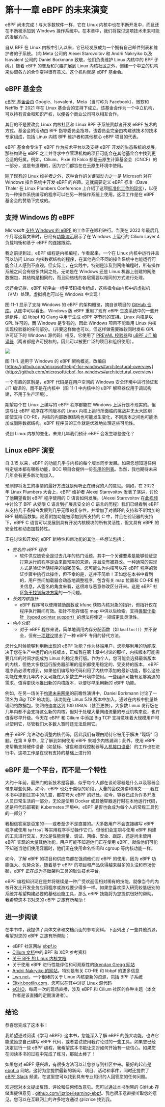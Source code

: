 # 第十一章 eBPF 的未来演变

eBPF 尚未完成！与大多数软件一样，它在 Linux 内核中也在不断开发中，而且还在不断被添加到 Windows 操作系统中。在本章中，我们将探讨这项技术未来可能的发展方向。

自从 BPF 在 Linux 内核中引入以来，它已经发展成为一个拥有自己邮件列表和维护者的子系统。（向 Meta 公司的 Alexei Starovoitov 和 Andrii Nakryiko 以及 Isovalent 公司的 Daniel Borkmann 致敬，他们负责维护 Linux 内核中的 BPF 子树。）随着 eBPF 的普及和兴趣扩展到 Linux 内核社区之外，创建一个中立的机构来协调各方的合作变得很有意义。这个机构就是 eBPF 基金会。

## eBPF 基金会

[eBPF 基金会](https://ebpf.io/foundation)由 Google、Isovalent、Meta（当时称为 Facebook）、微软和 Netflix 于 2021 年在 Linux 基金会的支持下成立。该基金会作为一个中立机构，可以持有资金和知识产权，以便各个商业公司可以相互合作。

其目的不是要改变 Linux 内核社区和 Linux BPF 子系统贡献者开发 eBPF 技术的方式。基金会的活动由 BPF 指导委员会指导，该委员会完全由构建该技术的技术专家组成，包括 Linux 内核 BPF 维护者和其他核心 eBPF 项目的代表。

eBPF 基金会专注于 eBPF 作为技术平台以及支持 eBPF 开发的生态系统的发展。那些构建在 eBPF 之上并寻求中立管理机构的项目可能会在其他基金会中找到更合适的归属。例如，Cilium、Pixie 和 Falco 都是云原生计算基金会（CNCF）的一部分，这是有道理的，因为它们都旨在在云原生环境中使用。

除了现有的 Linux 维护者之外，这种合作的关键驱动力之一是 Microsoft 对在 Windows 操作系统中开发 eBPF 的兴趣。这就需要定义 eBPF 标准（Dave Thaler 在 Linux Plumbers Conference 上介绍了这项[标准化工作的现状](https://lpc.events/event/16/contributions/1355/attachments/973/2027/ebpf-standarization.pdf)），以便为一种操作系统编写的程序可以在另一种操作系统上使用。这项工作是在 eBPF 基金会的赞助下完成的。

## 支持 Windows 的 eBPF

Microsoft [支持 Windows 的 eBPF](https://microsoft.github.io/ebpf-for-windows/) 的工作正在顺利进行。当我在 2022 年最后几个月写这篇文章时，已经有[功能演示](https://github.com/microsoft/ebpf-for-windows-demo)展示了在 Windows 上运行的 Cilium Layer 4 负载均衡和基于 eBPF 的连接跟踪。

我之前提到过，eBPF 编程是内核编程，乍看起来，一个在 Linux 内核中运行并且可以访问 Linux 内核数据结构的程序，在其他完全不同的操作系统中也能运行可能会让人感到不直观。但实际上，在实践中，特别是涉及到网络编程时，所有操作系统之间会有很多共同之处。无论是在 Windows 还是 Linux 机器上创建的网络数据包，其结构是相同的，而且网络栈的各层需要以相同的方式进行处理。

您还会记得，eBPF 程序由一组字节码指令组成，这些指令由内核中的虚拟机（VM）处理。虚拟机也可以在 Windows 中实现！

图 11-1 显示了支持 Windows 的 eBPF 的架构概览，摘自该项目的 [GitHub 仓库](https://github.com/microsoft/ebpf-for-windows)。从图中可以看出，Windows 版 eBPF 重用了现有 eBPF 生态系统中的一些开源组件，如 libbpf 和 Clang 中用于生成 eBPF 字节码的支持。Linux 内核是以 GPL 许可的，而 Windows 是专有的，因此 Windows 项目不能重用 Linux 内核实现校验器的任何部分。（非要这样做也可以，但这样做需要微软同时发布 GPL 许可证下的 Windows 源代码）相反，它使用了 [PREVAIL 校验器](https://vbpf.github.io/)和 [uBPF JIT 编译器](https://github.com/iovisor/ubpf)（两者都是许可授权的，因此可以被更广泛的项目和组织使用）。

![](./figure-11-1.jpg)

图 11-1. 适用于 Windows 的 eBPF 架构概览，改编自 [https://github.com/microsoft/ebpf-for-windows#architectural-overview](https://github.com/microsoft/ebpf-for-windows#architectural-overview)

一个有趣的区别是，eBPF 代码是在用户空间的 Windows 安全环境中进行验证和 JIT 编译的，而不是在内核中（图 11-1 中内核中的 uBPF 解释器仅用于调试构建，不用于生产环境）。

期望每个在 Linux 上编写的 eBPF 程序都能在 Windows 上运行是不现实的。但这与让 eBPF 程序在不同版本的 Linux 内核上运行所面临的挑战并无太大区别：即使支持 CO-RE，内核的内部数据结构也可能发生变化，不同版本之间也可能添加或删除数据结构。eBPF 程序员的工作就是优雅地处理这些可能性。

说到 Linux 内核的变化，未来几年我们预计 eBPF 会发生哪些变化？

## Linux eBPF 演变

自 3.15 以来，eBPF 的功能几乎与内核的每个版本同步发展。如果您想知道任何特定版本都有哪些功能，BCC 项目会提供一份[有用的列表](https://github.com/iovisor/bcc/blob/master/docs/kernel-versions.md)。当然，我也期待未来几年会有更多新功能加入。

预测即将发生的事情的最好方法就是倾听正在研究的人的意见。例如，在 2022 年 Linux Plumbers 大会上，eBPF 维护者 Alexei Starovoitov 发表了演讲，讨论了他期望看到 eBPF 程序使用的 C 语言如何发展。（Alexei Starovoitov 在[此视频](https://www.youtube.com/watch?v=K08YCgALHDo)中讨论了 BPF 从受限 C 语言到扩展且安全的 C 语言的历程）我们已经看到 eBPF 从支持几千条指令发展到几乎无限的复杂性，并增加了对循环的支持和不断增加的 BPF 辅助函数集。随着附加功能被添加到所支持的 C 中，并且在验证器的支持下，eBPF C 语言可以发展到具有开发内核模块的所有灵活性，但又具有 eBPF 的安全性和动态加载特性。

正在讨论和开发的 eBPF 新特性和新功能的其他一些想法包括：

- _签名的 eBPF 程序_
  - 软件供应链安全是过去几年的热门话题，其中一个关键要素是能够验证您打算运行的程序是否来自预期的来源，并且没有被篡改。一种通常的实现方式是验证伴随程序的加密签名。您可能认为内核可以在 eBPF 程序的验证步骤中执行此操作，但不幸的是，这并不简单！正如您在本书中看到的，用户空间加载器会动态地调整程序，包含有关 map 位置和 CO-RE 相关信息，从签名的角度来看，这很难与恶意修改区分开来。这是 eBPF 社区[急于找到解决方案](https://lpc.events/event/16/contributions/1357/)的一个问题。
- _长效内核指针_
  - eBPF 程序可以使用辅助函数或 kfunc 获取内核对象的指针，但指针仅在程序执行期间有效。指针不能存储在 map 中供以后检索。支持[类型化指针（typed pointer support）](https://lwn.net/Articles/900749/)的想法将使这一领域更具灵活性。
- _内存分配_
  - 对于 eBPF 程序来说，简单地调用内存分配函数（如 `kmalloc()`）并不安全，但有[一项建议](https://lwn.net/ml/bpf/20220623003230.37497-1-alexei.starovoitov@gmail.com/)提出了一种 eBPF 专用的替代方法。

您什么时候能够利用新出现的 eBPF 功能？作为终端用户，您能够利用的功能取决于您在生产中运行的内核版本，正如我在第 1 章中讨论的那样，内核版本可能需要几年的时间才能成为 Linux 的稳定发行版。作为个人，您可能会选择最新版本的内核，但绝大多数运行服务器部署的组织都使用稳定的、受支持的版本。 eBPF 程序员必须考虑到，如果他们编写的代码利用了内核中添加的最新功能，那么这些功能在未来几年内不太可能在大多数生产环境中使用。一些组织可能有足够紧迫的需求，值得更快地推出新的内核版本，以便尽早采用新的 eBPF 功能。

例如，在另一场关于[构建未来网络](https://www.youtube.com/watch?v=Kvdh78TURck)的前瞻性演讲中，Daniel Borkmann 讨论了一项名为 _Big TCP_ 的功能。该功能在 Linux 5.19 版本中加入，通过在内核中批量处理网络数据包，使网络速度达到 100 GBit/s（甚至更快）。大多数 Linux 发行版在几年内都不会支持这么新的内核，但对于处理大量网络流量的专业机构来说，也许值得尽早升级。今天在 eBPF 和 Cilium 中添加 Big TCP 支持意味着大规模用户可以使用它，尽管我们大多数人暂时还无法启用它。

由于 eBPF 允许动态调整内核代码，因此我们有理由期待它被用于解决 "现场" 问题。在第 9 章中，您了解到如何使用 eBPF 来减少内核漏洞；此外，使用 eBPF 来帮助支持硬件设备（如鼠标、键盘和游戏控制器等[人机接口设备](https://lwn.net/Articles/909109/)）的工作也在进行中。这项工作是在现有支持的基础上进行的

## eBPF 是一个平台，而不是一个特性

大约十年前，最热门的新技术是容器，似乎每个人都在谈论容器是什么以及容器会带来哪些优势。如今，eBPF 也处于类似的阶段，大量的会议演讲和博文——我在本书中提到过其中的几篇，都在夸大 eBPF 的好处。如今，容器已成为许多开发人员日常生活的一部分，无论是使用 Docker 或其他容器运行时在本地运行代码，还是将代码部署到 Kubernetes 环境中。eBPF 是否也会成为每个人的常规工具包的一部分？

我相信答案是否定的——或者至少不是直接的。大多数用户不会直接编写 eBPF 程序或使用 `bpftool` 等实用程序手动操作它们。但他们会定期与使用 eBPF 构建的工具进行交互，无论是性能测量、调试、网络、安全、跟踪，还是尚未使用 eBPF 实现的大量其他功能。用户可能不知道他们正在使用 eBPF，就像他们可能不知道当他们使用容器时，他们正在使用命名空间和 cgroup 等内核功能一样。

如今，了解 eBPF 的项目和供应商都在强调他们对 eBPF 的使用，因为 eBPF 功能强大、优势众多。随着基于 eBPF 的项目和产品获得越来越多的关注和市场份额，eBPF 正在成为基础架构工具的默认技术平台。

eBPF 编程知识现在是并将继续是一种广受欢迎但相对稀有的技能，就像当今的内核开发比开发业务应用程序或游戏要少得多一样。如果您喜欢深入研究较低级别的系统并希望构建必要的基础设施工具，那么 eBPF 技能将为您提供很好的帮助。我希望这本书对您的 eBPF 之旅有所帮助！

## 进一步阅读

在本书中，我提供了具体文章和文档页面的参考资料。下面列出了一些其他资源，希望对您的 eBPF 之旅有所帮助：

- eBPF 社区网站 [ebpf.io](https://ebpf.io/)
- [Cilium 文档](https://docs.cilium.io/en/stable/)中的 BPF 和 XDP 参考资料
- [关于 BPF 的 Linux 内核文档](https://docs.kernel.org/bpf/index.html)
- 关于使用 eBPF 进行性能评估和可观察性的[Brendan Gregg 网站](https://www.brendangregg.com/)
- [Andrii Nakryiko 的网站](https://nakryiko.com/)，特别是有关 CO-RE 和 libbpf 的更多信息
- [Lwn.net](https://lwn.net/)，一个很棒的关于 Linux 内核更新的资源，包括 BPF 子系统
- [Elixir.bootlin.com](https://elixir.bootlin.com/linux/latest/source)，您可以在其中浏览 Linux 源代码
- [eCHO](https://www.youtube.com/playlist?list=PLDg_GiBbAx-mY3VFLPbLHcxo6wUjejAOC)，每周一次的现场直播，涉及 eBPF 和 Cilium 社区的各种主题（本文作者是该直播的定期演讲者）。

## 结论

恭喜您完成了这本书！

我希望通过阅读《学习 eBPF》这本书，您能深入了解 eBPF 的强大功能。也许它能激励您自己编写 eBPF 代码，或者尝试使用我讨论过的一些工具。如果您已经决定进行一些 eBPF 编程，我希望这本书能让您对如何开始有一些信心。如果您在阅读本书的过程中完成了练习，那就太棒了！

如果您对 eBPF 感兴趣，有很多方法可以让您参与到社区中来。最好的起点是 [ebpf.io](https://ebpf.io/) 网站。这将为您提供最新的新闻、项目、活动和事件，同时还提供了 [eBPF Slack](http://ebpf.io/slack) 频道，在这里您可以找到具有专业知识的人回答您的任何问题。

欢迎您对本文提出反馈、评论和任何修改意见。您可以通过本书附带的 GitHub 存储库提供意见：[github.com/lizrice/learning-ebpf](https://github.com/lizrice/learning-ebpf)。我也很乐意直接听取您的意见。您可以在互联网上的许多地方通过 @lizrice 找到我。
